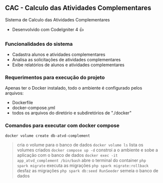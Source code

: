 ## CAC - Calculo das Atividades Complementares
Sistema de Calculo das Atividades Complementares
- Desenvolvido com CodeIgniter 4 :+1:

### Funcionalidades do sistema
- Cadastra alunos e atividades complementares
- Analisa as solicitações de atividades complementares
- Exibe relatórios de alunos e atividades complementares

### Requerimentos para execução do projeto

Apenas ter o Docker instalado,
todo o ambiente é configurado pelos arquivos:
- Dockerfile
- docker-compose.yml
- todos os arquivos do diretório e subdiretórios de "./docker"

### Comandos para executar com docker compose

`docker volume create db-atvd-complement`
> cria o volume para o banco de dados
`docker volume ls`
> lista os volumes criados
`docker compose up -d`
> constroi a o ambiente e sobe a aplicação com o banco de dados
`docker exec -it app_atvd_complement /bin/bash`
> abre o terminal do container
`php spark migrate`
> executa as migrações
`php spark migrate:rollback`
> desfaz as migrações
`php spark db:seed RunSeeder`
> semeia o banco de dados
